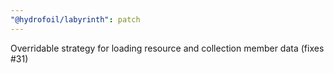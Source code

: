 ```yaml
---
"@hydrofoil/labyrinth": patch
---
```


Overridable strategy for loading resource and collection member data (fixes #31) 
